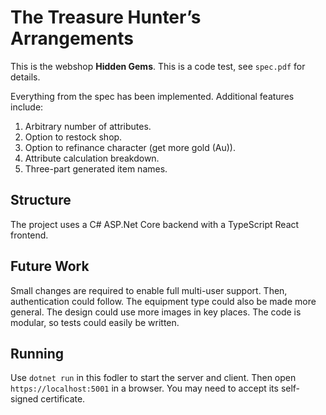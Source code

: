 # The Treasure Hunter’s Arrangements

This is the webshop **Hidden Gems**. This is a code test, see `spec.pdf` for details.

Everything from the spec has been implemented. Additional features include:

1. Arbitrary number of attributes.
2. Option to restock shop.
3. Option to refinance character (get more gold (Au)).
4. Attribute calculation breakdown.
5. Three-part generated item names.

## Structure

The project uses a C# ASP.Net Core backend with a TypeScript React frontend.

## Future Work

Small changes are required to enable full multi-user support. Then, authentication could follow. The equipment type could also be made more general. The design could use more images in key places. The code is modular, so tests could easily be written.

## Running
Use `dotnet run` in this fodler to start the server and client. Then open `https://localhost:5001` in a browser. You may need to accept its self-signed certificate.